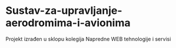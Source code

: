 # Sustav-za-upravljanje-aerodromima-i-avionima

Projekt izrađen u sklopu kolegija Napredne WEB tehnologije i servisi
